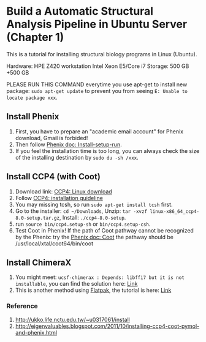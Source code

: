 # Build a Automatic Structural Analysis Pipeline in Ubuntu Server (Chapter 1)
This is a tutorial for installing structural biology programs in Linux (Ubuntu).

Hardware:
HPE Z420 workstation
Intel Xeon E5/Core i7
Storage:
500 GB +500 GB


PLEASE RUN THIS COMMAND everytime you use apt-get to install new package: `sudo apt-get update` to prevent you from seeing `E: Unable to locate package xxx`.


## Install Phenix
1. First, you have to prepare an "academic email account" for Phenix download, Gmail is forbided!
2. Then follow [Phenix doc: Install-setup-run](https://phenix-online.org/documentation/install-setup-run.html).
3. If you feel the installation time is too long, you can always check the size of the installing destination by `sudo du -sh /xxx`.


## Install CCP4 (with Coot)
1. Download link: [CCP4: Linux download](https://www.ccp4.ac.uk/download/#os=linux)
2. Follow [CCP4: installation guideline](https://www.ccp4.ac.uk/download/installation.html)
3. You may missing tcsh, so run `sudo apt-get install tcsh` first.
4. Go to the installer: `cd ~/Downloads`, Unzip: `tar -xvzf linux-x86_64_ccp4-8.0-setup.tar.gz`, Install: `./ccp4-8.0-setup`.
5. run `source bin/ccp4.setup-sh` or `bin/ccp4.setup-csh`.
6. Test Coot in Phenix! If the path of Coot pathway cannot be recognized by the Phenix: try the [Phenix doc: Coot](https://phenix-online.org/documentation/coot.html)
the pathway should be /usr/local/xtal/coot64/bin/coot

## Install ChimeraX
1. You might meet: `ucsf-chimerax : Depends: libffi7 but it is not installable`, you can find the solution here: [Link](https://mail.cgl.ucsf.edu/mailman/archives/list/chimerax-users@cgl.ucsf.edu/thread/ERBZZR5QJBKMFDG3KPPEYWFSOG4O6MH4/#ZX6DNVSPSU2MZKZJMR2X6EA2XNOLY7AQ)
2. This is another method using [Flatpak](https://flatpak.org/setup/Ubuntu), the tutorial is here: [Link](https://www.cgl.ucsf.edu/chimerax/flatpak.html)

### Reference
1. http://ukko.life.nctu.edu.tw/~u0317061/install
2. http://eigenvaluables.blogspot.com/2011/10/installing-ccp4-coot-pymol-and-phenix.html
